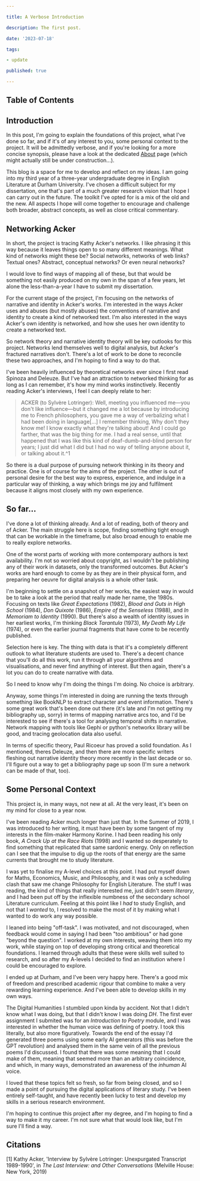 ```yaml
---

title: A Verbose Introduction

description: The first post.

date: '2023-07-18'

tags:

- update

published: true

---
```


<script>
    import Highlighter from '../components/pencilcase/Highlighter.svelte'
</script>

  

## Table of Contents

  

## Introduction
In this post, I'm going to explain the foundations of this project, what I've done so far, and if it's of any interest to you, some personal context to the project. <Highlighter>It will be admittedly verbose, and if you're looking for a more concise synopsis, please have a look at the dedicated [About](/about) page</Highlighter> (which might actually still be under construction...).

This blog is a space for me to develop and reflect on my ideas. I am going into my third year of a three-year undergraduate degree in English Literature at Durham University. I've chosen a difficult subject for my dissertation, one that's part of a much greater research vision that I hope I can carry out in the future. The toolkit I've opted for is a mix of the old and the new. All aspects I hope will come together to encourage and challenge both broader, abstract concepts, as well as close critical commentary.

## Networking Acker
In short, <Highlighter>the project is tracing Kathy Acker's networks.</Highlighter> I like phrasing it this way because it leaves things open to so many different meanings. What kind of networks might these be? Social networks, networks of web links? Textual ones? Abstract, conceptual networks? Or even neural networks? 

I would love to find ways of mapping all of these, but that would be something not easily produced on my own in the span of a few years, let alone the less-than-a-year I have to submit my dissertation.

For the <Highlighter>current stage of the project</Highlighter>, I'm focusing on the networks of narrative and identity in Acker's works. I'm interested in the ways Acker uses and abuses (but mostly abuses) the conventions of narrative and identity to create a kind of networked text. I'm also interested in the ways Acker's own identity is networked, and how she uses her own identity to create a networked text.

So network theory and narrative identity theory will be key outlooks for this project. Networks lend themselves well to digital analysis, but Acker's fractured narratives don't. There's a lot of work to be done to reconcile these two approaches, and I'm hoping to find a way to do that.

I've been heavily influenced by theoretical networks ever since I first read Spinoza and Deleuze. But I've had an attraction to networked thinking for as long as I can remember, it's how my mind works instinctively. Recently reading Acker's interviews, I feel I can deeply relate to her:
>ACKER (to Sylvère Lotringer): Well, meeting you influenced me—you don't like influence—but it changed me a lot because by introducing me to French philosophers, you gave me a way of verbalizing what I had been doing in language[...] I remember thinking, Why don't they know me! I know exactly what they're talking about! And I could go farther, that was the big thing for me. I had a real sense, until that happened that I was like this kind of deaf-dumb-and-blind person for years; I just did what I did but I had no way of telling anyone about it, or talking about it.^1

So there is a dual purpose of pursuing network thinking in its theory and practice. One is of course for the aims of the project. The other is out of personal desire for the best way to express, experience, and indulge in a particular way of thinking, a way which brings me joy and fulfilment because it aligns most closely with my own experience.

## So far...
I've done a lot of thinking already. And a lot of reading, both of theory and of Acker. <Highlighter>The main struggle here is scope,</Highlighter> finding something tight enough that can be workable in the timeframe, but also broad enough to enable me to really explore networks.

One of the worst parts of working with more contemporary authors is text availability. I'm not so worried about copyright, as I wouldn't be publishing any of their work in datasets, only the transformed outcomes. But Acker's works are hard enough to come by as they are in their physical form, and preparing her oeuvre for digital analysis is a whole other task.

I'm beginning to settle on a snapshot of her works, the easiest way in would be to take a look at the period that really made her name, the 1980s. Focusing on texts like *Great Expectations* (1982), *Blood and Guts in High School* (1984), *Don Quixote* (1986), *Empire of the Senseless* (1988), and *In Memoriam to Identity* (1990). But there's also a wealth of identity issues in her earliest works, I'm thinking *Black Tarantula* (1973), *My Death My Life* (1974), or even the earlier journal fragments that have come to be recently published.

Selection here is key. The thing with data is that it's a completely different outlook to what literature students are used to. There's a decent chance that you'll do all this work, run it through all your algorithms and visualisations, and never find anything of interest. But then again, there's a lot you can do to create narrative with data.

So <Highlighter>I need to know why I'm doing the things I'm doing.</Highlighter> No choice is arbitrary.

Anyway, some things I'm interested in doing are running the texts through something like BookNLP to extract character and event information. There's some great work that's been done out there (it's late and I'm not getting my bibliography up, sorry) in terms of mapping narrative arcs too, and I'd be interested to see if there's a tool for analysing temporal shifts in narrative. Network mapping with tools like Gephi or python's networkx library will be good, and tracing geolocation data also useful.

In terms of specific theory, Paul Ricoeur has proved a solid foundation. As I mentioned, theres Deleuze, and then there are more specific writers fleshing out narrative identity theory more recently in the last decade or so. I'll figure out a way to get a bibliography page up soon (I'm sure a network can be made of that, too).

## Some Personal Context

This project is, in many ways, not new at all. At the very least, it's been on my mind for close to a year now.

I've been reading Acker much longer than just that. In the Summer of 2019, I was introduced to her writing, it must have been by some tangent of my interests in the film-maker Harmony Korine. I had been reading his only book, *A Crack Up at the Race Riots* (1998) and I wanted so desperately to find something that replicated that same sardonic energy. <Highlighter>Only on reflection can I see that the impulse to dig up the roots of that energy are the same currents that brought me to study literature.</Highlighter>

I was yet to finalise my A-level choices at this point. I had put myself down for Maths, Economics, Music, and Philosophy, and it was only a scheduling clash that saw me change Philosophy for English Literature. The stuff I was reading, the kind of things that really interested me, just didn't seem *literary*, and I had been put off by the inflexible numbness of the secondary school Literature curriculum. Feeling at this point like I *had* to study English, and not that I *wanted* to, I resolved to make the most of it by making what I wanted to do work any way possible.

I leaned into being "off-task". I was motivated, and not discouraged, when feedback would come in saying I had been "too ambitious" or had gone "beyond the question". I worked at my own interests, weaving them into my work, while staying on top of developing strong critical and theoretical foundations. I learned through adults that these were skills well suited to research, and so after my A-levels I decided to find an institution where I could be encouraged to explore.

I ended up at Durham, and I've been very happy here. There's a good mix of freedom and prescribed academic rigour that combine to make a very rewarding learning experience. And I've been able to develop skills in my own ways.

The Digital Humanities I stumbled upon kinda by accident. Not that I didn't know what I was doing, but that I didn't know I was doing *DH*. The first ever assignment I submited was for an *Introduction to Poetry* module, and I was interested in whether the human voice was defining of poetry. I took this literally, but also more figuratively. Towards the end of the essay I'd generated three poems using some early AI generators (this was before the GPT revolution) and analysed them in the same vein of all the previous poems I'd discussed. I found that there was some meaning that I could make of them, meaning that seemed more than an arbitrary coincidence, and which, in many ways, demonstrated an awareness of the *inhuman* AI voice.

I loved that these topics felt so fresh, so far from being closed, and so I made a point of pursuing the digital applications of literary study. I've been entirely self-taught, and have recently been lucky to test and develop my skills in a serious research environment.

I'm hoping to continue this project after my degree, and I'm hoping to find a way to make it my career. I'm not sure what that would look like, but I'm sure I'll find a way.

## Citations
[1] Kathy Acker, 'Interview by Sylvère Lotringer: Unexpurgated Transcript 1989-1990', in *The Last Interview: and Other Conversations* (Melville House: New York, 2019)

